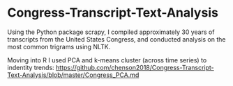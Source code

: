 # Congress-Transcript-Text-Analysis

Using the Python package scrapy, I compiled approximately 30 years of transcripts from the United States Congress, and conducted analysis on the most common trigrams using NLTK.

Moving into R I used PCA and k-means cluster (across time series) to indentity trends: https://github.com/chenson2018/Congress-Transcript-Text-Analysis/blob/master/Congress_PCA.md

